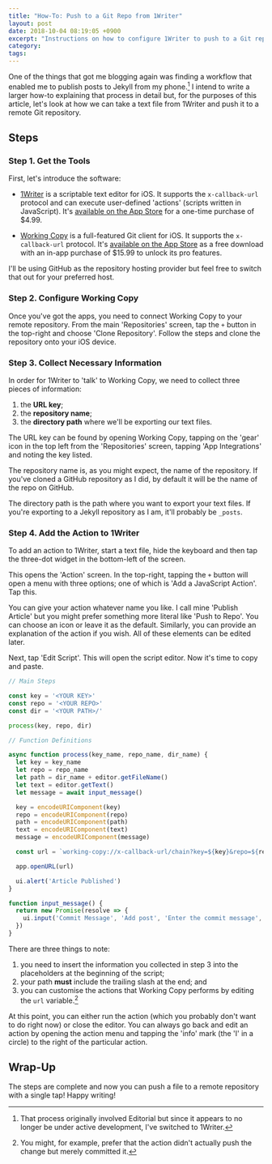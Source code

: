 ```yaml
---
title: "How-To: Push to a Git Repo from 1Writer"
layout: post
date: 2018-10-04 08:19:05 +0900
excerpt: "Instructions on how to configure 1Writer to push to a Git repository."
category: 
tags: 
---
```


One of the things that got me blogging again was finding a workflow that enabled me to publish posts to Jekyll from my phone.[^1] I intend to write a larger how-to explaining that process in detail but, for the purposes of this article, let's look at how we can take a text file from 1Writer and push it to a remote Git repository.

## Steps

### Step 1. Get the Tools

First, let's introduce the software:

- [1Writer][1writer] is a scriptable text editor for iOS. It supports the `x-callback-url` protocol and can execute user-defined 'actions' (scripts written in JavaScript). It's [available on the App Store][as1w] for a one-time purchase of $4.99.

[1writer]: http://1writerapp.com/

[as1w]: https://itunes.apple.com/us/app/1writer-markdown-text-editor/id680469088

- [Working Copy][wc] is a full-featured Git client for iOS. It supports the `x-callback-url` protocol. It's [available on the App Store][aswc] as a free download with an in-app purchase of $15.99 to unlock its pro features.

[wc]: https://workingcopyapp.com/

[aswc]: https://itunes.apple.com/us/app/working-copy/id896694807

I'll be using GitHub as the repository hosting provider but feel free to switch that out for your preferred host.

### Step 2. Configure Working Copy

Once you've got the apps, you need to connect Working Copy to your remote repository. From the main 'Repositories' screen, tap the `+` button in the top-right and choose 'Clone Repository'. Follow the steps and clone the repository onto your iOS device.

### Step 3. Collect Necessary Information

In order for 1Writer to 'talk' to Working Copy, we need to collect three pieces of information:

1. the **URL key**;
2. the **repository name**;
3. the **directory path** where we'll be exporting our text files.

The URL key can be found by opening Working Copy, tapping on the 'gear' icon in the top left from the 'Repositories' screen, tapping 'App Integrations' and noting the key listed.

The repository name is, as you might expect, the name of the repository. If you've cloned a GitHub repository as I did, by default it will be the name of the repo on GitHub.

The directory path is the path where you want to export your text files. If you're exporting to a Jekyll repository as I am, it'll probably be `_posts`.

### Step 4. Add the Action to 1Writer

To add an action to 1Writer, start a text file, hide the keyboard and then tap the three-dot widget in the bottom-left of the screen. 

This opens the 'Action' screen. In the top-right, tapping the `+` button will open a menu with three options; one of which is 'Add a JavaScript Action'. Tap this.

You can give your action whatever name you like. I call mine 'Publish Article' but you might prefer something more literal like 'Push to Repo'. You can choose an icon or leave it as the default. Similarly, you can provide an explanation of the action if you wish. All of these elements can be edited later.

Next, tap 'Edit Script'. This will open the script editor. Now it's time to copy and paste.

```javascript
// Main Steps

const key = '<YOUR KEY>'
const repo = '<YOUR REPO>'
const dir = '<YOUR PATH>/'

process(key, repo, dir)

// Function Definitions

async function process(key_name, repo_name, dir_name) {
  let key = key_name
  let repo = repo_name
  let path = dir_name + editor.getFileName()
  let text = editor.getText()
  let message = await input_message()

  key = encodeURIComponent(key)
  repo = encodeURIComponent(repo)
  path = encodeURIComponent(path)
  text = encodeURIComponent(text)
  message = encodeURIComponent(message)

  const url = `working-copy://x-callback-url/chain?key=${key}&repo=${repo}&command=pull&command=write&path=${path}&text=${text}&command=commit&message=${message}&command=push&x-success=onewriter://return/`

  app.openURL(url)

  ui.alert('Article Published')
}

function input_message() {
  return new Promise(resolve => {
    ui.input('Commit Message', 'Add post', 'Enter the commit message', resolve)
  })
}
```

There are three things to note:

1. you need to insert the information you collected in step 3 into the placeholders at the beginning of the script;
2. your path **must** include the trailing slash at the end; and
3. you can customise the actions that Working Copy performs by editing the `url` variable.[^2]

At this point, you can either run the action (which you probably don't want to do right now) or close the editor. You can always go back and edit an action by opening the action menu and tapping the 'info' mark (the 'I' in a circle) to the right of the particular action.

## Wrap-Up

The steps are complete and now you can push a file to a remote repository with a single tap! Happy writing!

[^1]: That process originally involved Editorial but since it appears to no longer be under active development, I've switched to 1Writer.

[^2]: You might, for example, prefer that the action didn't actually push the change but merely committed it.